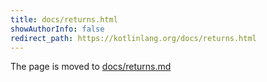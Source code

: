 ```yaml
---
title: docs/returns.html
showAuthorInfo: false
redirect_path: https://kotlinlang.org/docs/returns.html
---
```


The page is moved to [docs/returns.md](docs/returns.md)
